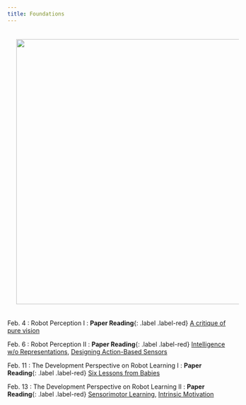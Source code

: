 ```yaml
---
title: Foundations 
---
```


<img src="/real_world_robot_learning_sp25/assets/images/foundations.png" style="width:600px; height:auto; padding:20px;">

Feb. 4
: Robot Perception I
  : **Paper Reading**{: .label .label-red} 
  [A critique of pure vision](https://papers.cnl.salk.edu/PDFs/A%20Critique%20of%20Pure%20Vision%201994-2933.pdf)

Feb. 6
: Robot Perception II
  : **Paper Reading**{: .label .label-red} [Intelligence w/o Representations](https://people.csail.mit.edu/brooks/papers/representation.pdf), [Designing Action-Based Sensors](https://journals.sagepub.com/doi/pdf/10.1177/027836499501400506?casa_token=4FsQjCIi3gcAAAAA:Iyt1ZXnmbp4vqgpQJBk6qbf2WFLjr0_tYEIaKenEYNYRZShaM3G8jPehatlnYDH9NZlIBLS4wZl6QQ)

Feb. 11
: The Development Perspective on Robot Learning I
  : **Paper Reading**{: .label .label-red} [Six Lessons from Babies](https://cogdev.sitehost.iu.edu/labwork/6_lessons.pdf)

Feb. 13
: The Development Perspective on Robot Learning II
  : **Paper Reading**{: .label .label-red} [Sensorimotor Learning](https://www.nature.com/articles/nrn3112), [Intrinsic Motivation](https://ieeexplore.ieee.org/document/4141061?denied=)